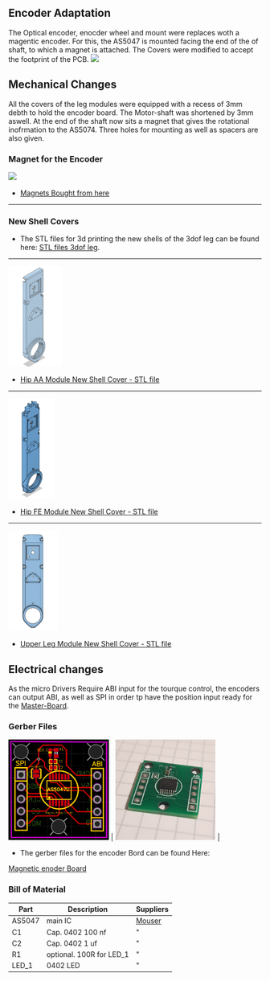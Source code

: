 ## Encoder Adaptation

The Optical encoder, enocder wheel and mount were replaces woth a magentic encoder.
For this, the AS5047 is mounted facing the end of the of shaft, to which a magnet is attached.
The Covers were modified to accept the footprint of the PCB.
<img src="\images\image_magnet_4mm.jpg"  height="200"><br>


## Mechanical Changes

All the covers of the leg modules were equipped with a recess of 3mm debth to hold the encoder board. The Motor-shaft was shortened by 3mm aswell. At the end of the shaft now sits a magnet that gives the rotational inofrmation to the AS5074.
Three holes for mounting as well as spacers are also given.

### Magnet for the Encoder

<img src="\images\image_magnet_4mm.jpg"  height="200"><br>
* [Magnets Bought from here](https://www.magnetkontor.de)<br>
---

### New Shell Covers
* The STL files for 3d printing the new shells of the 3dof leg can be found here: [STL files 3dof leg](stl_files).
---

<img src="../Parts_for_3D_printing/New-Shell-Covers/images/new_hip_aa.png"  height="200"><br>
* [Hip AA Module New Shell Cover - STL file](../Parts_for_3D_printing/New-Shell-Covers/cover_hip_aa.STL)<br>
---
<img src="../Parts_for_3D_printing/New-Shell-Covers/images/new_hip_fe.png" height="200"><br>
* [Hip FE Module New Shell Cover - STL file](../Parts_for_3D_printing/New-Shell-Covers/cover_hip_fe.STL)<br>
---
<img src="../Parts_for_3D_printing/New-Shell-Covers/images/new_upper_leg.png" height="200"><br>
* [Upper Leg Module New Shell Cover - STL file](../Parts_for_3D_printing/New-Shell-Covers/cover_upper_leg.STL)<br>




## Electrical changes

As the micro Drivers Require ABI input for the tourque control, the encoders can output ABI, as well as SPI in order tp have the position input ready for the [Master-Board](https://github.com/open-dynamic-robot-initiative/master-board#master-board).

### Gerber Files
<img src="images\enocder_electronics.png" height="200"> | 
<img src="images\photo_encoder_board.jpg" height="200"> | 
* The gerber files for the encoder Bord can be found Here:

[Magnetic enoder Board](/Electrical-Changes)<br>

### Bill of Material


| Part        | Description | Suppliers   |
|-------------|-------------|------------|
| AS5047 | main IC | [Mouser](mouser.com)|
| C1 | Cap. 0402 100 nf  | " |
| C2 | Cap. 0402 1 uf  | " |
| R1 | optional. 100R for LED_1  | " |
| LED_1 | 0402 LED  | " |

